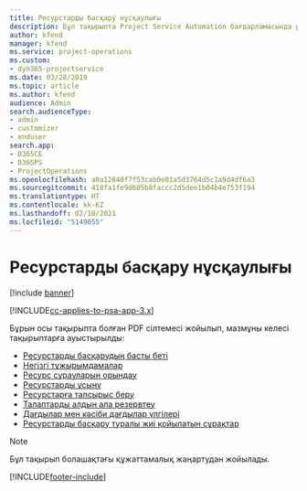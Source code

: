 ```yaml
---
title: Ресурстарды басқару нұсқаулығы
description: Бұл тақырыпта Project Service Automation бағдарламасында ресурстарды басқару туралы ақпаратқа сілтемелер берілген
author: kfend
manager: kfend
ms.service: project-operations
ms.custom:
- dyn365-projectservice
ms.date: 03/28/2019
ms.topic: article
ms.author: kfend
audience: Admin
search.audienceType:
- admin
- customizer
- enduser
search.app:
- D365CE
- D365PS
- ProjectOperations
ms.openlocfilehash: a0a12840f7f53cab0e81a5d3764d5c1a9d4df6a3
ms.sourcegitcommit: 418fa1fe9d605b8faccc2d5dee1b04b4e753f194
ms.translationtype: HT
ms.contentlocale: kk-KZ
ms.lasthandoff: 02/10/2021
ms.locfileid: "5149055"
---
```

# <a name="resource-management-guide"></a>Ресурстарды басқару нұсқаулығы

[!include [banner](../../includes/psa-now-project-operations.md)]

[!INCLUDE[cc-applies-to-psa-app-3.x](../../includes/cc-applies-to-psa-app-3x.md)]

Бұрын осы тақырыпта болған PDF сілтемесі жойылып, мазмұны келесі тақырыптарға ауыстырылды:

- [Ресурстарды басқарудың басты беті](../resource-management-home-page.md)
- [Негізгі тұжырымдамалар](../reports-key-concepts.md)
- [Ресурс сұрауларын орындау](../resource-management-fulfill-requests.md)
- [Ресурстарды ұсыну](../resource-management-propose-resources.md)
- [Ресурстарға тапсырыс беру](../resource-management-book-resources-scheduleboard.md)
- [Талаптарды алдын ала резервтеу](../resource-management-softbook-requirements.md)
- [Дағдылар мен кәсіби дағдылар үлгілері](../resource-management-skills-proficiency.md)
- [Ресурстарды басқару туралы жиі қойылатын сұрақтар](../resource-management-faq.md)

> [!NOTE]
> Бұл тақырып болашақтағы құжаттамалық жаңартудан жойылады. 


[!INCLUDE[footer-include](../../includes/footer-banner.md)]